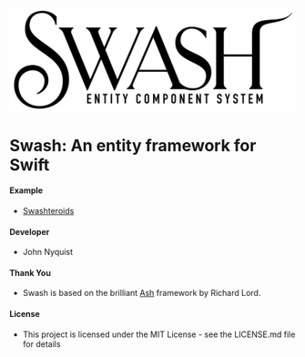 ![Swash](images/swash.png)

# Swash: An entity framework for Swift

#### Example
- [Swashteroids](https://github.com/johnrnyquist/Swashteroids)

#### Developer
- John Nyquist

#### Thank You
- Swash is based on the brilliant [Ash](https://github.com/richardlord/Ash) framework by Richard Lord. 

#### License
- This project is licensed under the MIT License - see the LICENSE.md file for details
